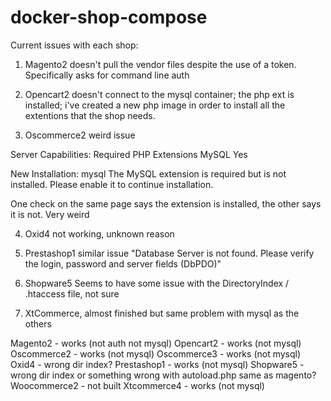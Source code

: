 # docker-shop-compose

Current issues with each shop:

1. Magento2 doesn't pull the vendor files despite the use of a token. Specifically asks for command line auth

2. Opencart2 doesn't connect to the mysql container; the php ext is installed; i've created a new php image in order to install all the extentions that the shop needs.

3. Oscommerce2 weird issue

Server Capabilities:
Required PHP Extensions
MySQL	Yes

New Installation:
mysql	The MySQL extension is required but is not installed. Please enable it to continue installation.

One check on the same page says the extension is installed, the other says it is not. Very weird

4. Oxid4 not working, unknown reason

5. Prestashop1 similar issue "Database Server is not found. Please verify the login, password and server fields (DbPDO)"

6. Shopware5 Seems to have some issue with the DirectoryIndex / .htaccess file, not sure

7. XtCommerce, almost finished but same problem with mysql as the others


Magento2 - works (not auth not mysql)
Opencart2 - works (not mysql)
Oscommerce2 - works (not mysql)
Oscommerce3 - works (not mysql)
Oxid4 - wrong dir index?
Prestashop1 - works (not mysql)
Shopware5 - wrong dir index or something wrong with autoload.php same as magento?
Woocommerce2 - not built
Xtcommerce4 - works (not mysql)